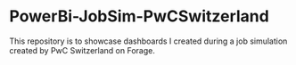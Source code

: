 # PowerBi-JobSim-PwCSwitzerland
This repository is to showcase dashboards I created during a job simulation created by PwC Switzerland on Forage.
